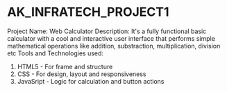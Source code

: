 # AK_INFRATECH_PROJECT1
Project Name: Web Calculator
Description: It's a fully functional basic calculator with a cool and interactive user interface that performs simple mathematical operations like addition, substraction, multiplication, division etc
Tools and Technologies used: 
  1. HTML5 - For frame and structure
  2. CSS - For design, layout and responsiveness
  3. JavaSript - Logic for calculation and button actions
